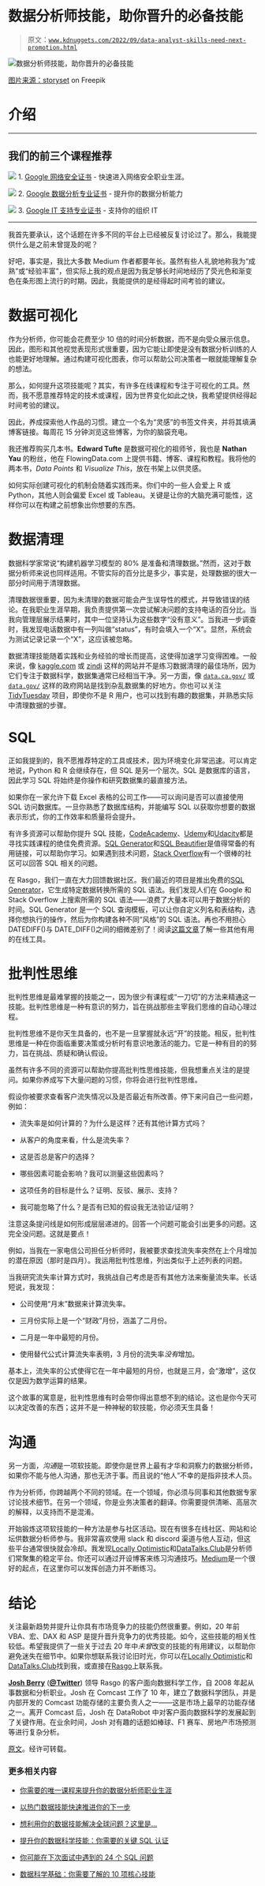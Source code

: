 # 数据分析师技能，助你晋升的必备技能

> 原文：[`www.kdnuggets.com/2022/09/data-analyst-skills-need-next-promotion.html`](https://www.kdnuggets.com/2022/09/data-analyst-skills-need-next-promotion.html)

![数据分析师技能，助你晋升的必备技能](img/c2264d8ca6af465ed769b7e2664a4808.png)

[图片来源：storyset](https://www.freepik.com/free-vector/growth-analytics-concept-illustration_8672702.htm#query=analytics&position=23&from_view=search) on Freepik

# 介绍

* * *

## 我们的前三个课程推荐

![](img/0244c01ba9267c002ef39d4907e0b8fb.png) 1\. [Google 网络安全证书](https://www.kdnuggets.com/google-cybersecurity) - 快速进入网络安全职业生涯。

![](img/e225c49c3c91745821c8c0368bf04711.png) 2\. [Google 数据分析专业证书](https://www.kdnuggets.com/google-data-analytics) - 提升你的数据分析能力

![](img/0244c01ba9267c002ef39d4907e0b8fb.png) 3\. [Google IT 支持专业证书](https://www.kdnuggets.com/google-itsupport) - 支持你的组织 IT

* * *

我首先要承认，这个话题在许多不同的平台上已经被反复讨论过了。那么，我能提供什么是之前未曾提及的呢？

好吧，事实是，我比大多数 Medium 作者都要年长。虽然有些人礼貌地称我为“成熟”或“经验丰富”，但实际上我的观点是因为我足够长时间地经历了荧光色和渐变色在条形图上流行的时期。因此，我能提供的是经得起时间考验的建议。

# 数据可视化

作为分析师，你可能会花费至少 10 倍的时间分析数据，而不是向受众展示信息。因此，图形和其他视觉表现形式很重要，因为它能让即使是没有数据分析训练的人也能更好地理解。通过构建可视化图表，你可以帮助公司决策者一眼就能理解复杂的想法。

那么，如何提升这项技能呢？其实，有许多在线课程和专注于可视化的工具。然而，我不愿意推荐特定的技术或课程，因为世界变化如此之快，我希望提供经得起时间考验的建议。

因此，养成探索他人作品的习惯。建立一个名为“灵感”的书签文件夹，并将其填满博客链接。每周花 15 分钟浏览这些博客，为你的脑袋充电。

我还推荐购买几本书。**Edward Tufte** 是数据可视化的祖师爷，我也是 **Nathan Yau** 的粉丝，他在 FlowingData.com 上提供书籍、博客、课程和教程。我将他的两本书，*Data Points* 和 *Visualize This*，放在书架上以供灵感。

如何实际创建可视化的机制会随着实践而来。你们中的一些人会爱上 R 或 Python，其他人则会偏爱 Excel 或 Tableau。关键是让你的大脑充满可能性，这样你可以在构建之前想象出你想要的东西。

# 数据清理

数据科学家常说“构建机器学习模型的 80% 是准备和清理数据。”然而，这对于数据分析师来说也同样适用。不管实际的百分比是多少，事实是，处理数据的很大一部分时间用于清理数据。

清理数据很重要，因为未清理的数据可能会产生误导性的模式，并导致错误的结论。在我职业生涯早期，我负责提供第一次尝试解决问题的支持电话的百分比。当我向管理层展示结果时，其中一位坚持认为这些数字“没有意义”。当我进一步调查时，我发现电话数据中有一列叫做“status”，有时会填入一个“X”。显然，系统会为测试记录记录一个“X”，这应该被忽略。

数据清理技能随着实践和业务经验的增长而提高，这使得加速学习变得困难。一般来说，像 [kaggle.com](https://www.kaggle.com/) 或 [zindi](https://zindi.africa/) 这样的网站并不是练习数据清理的最佳场所，因为它们专注于数据科学，数据集通常已经相当干净。另一方面，像 [`data.ca.gov/`](https://data.ca.gov/) 或 [`data.gov/`](https://data.gov/) 这样的政府网站是找到杂乱数据集的好地方。你也可以关注 [TidyTuesday](https://github.com/rfordatascience/tidytuesday) 项目，即使你不是 R 用户，也可以找到有趣的数据集，并熟悉实际中清理数据的步骤。

# SQL

正如我提到的，我不愿推荐特定的工具或技术，因为环境变化非常迅速。可以肯定地说，Python 和 R 会继续存在，但 SQL 是另一个层次。SQL 是数据库的语言，因此学习 SQL 将始终是你操作和研究数据集的最直接方法。

如果你在一家允许下载 Excel 表格的公司工作——可以询问是否可以直接使用 SQL 访问数据库。一旦你熟悉了数据库结构，并能编写 SQL 以获取你想要的数据表示形式，你的工作效率和质量将会提升。

有许多资源可以帮助你提升 SQL 技能，[CodeAcademy](https://www.codecademy.com/learn/learn-sql)、[Udemy](https://www.udemy.com/topic/sql/free/)和[Udacity](https://www.udacity.com/course/sql-for-data-analysis--ud198)都是寻找实践课程的绝佳免费资源。[SQL Generator](https://app.rasgoml.com/sql)和[SQL Beautifier](https://codebeautify.org/sqlformatter)是值得常备的有用链接，可以帮助你学习。如果遇到技术问题，[Stack Overflow](https://stackoverflow.com/questions/tagged/sql?tab=Active)有一个很棒的社区可以回答 SQL 相关的问题。

在 Rasgo，我们一直在大力回馈数据社区。我们最近的项目是推出免费的[SQL Generator](https://app.rasgoml.com/sql)，它生成特定数据转换所需的 SQL 语法。我们发现人们在 Google 和 Stack Overflow 上搜索所需的 SQL 语法——浪费了大量本可以用于数据分析的时间。SQL Generator 是一个 SQL 查询模板，可以让你自定义列名和表结构，选择你想执行的操作，然后为你构建各种不同“风格”的 SQL 语法。再也不用担心 DATEDIFF()与 DATE_DIFF()之间的细微差别了！阅读[这篇文章](https://towardsdatascience.com/top-5-bookmarks-every-data-analyst-should-have-547a2c9ad1fe)了解一些其他有用的在线工具。

# 批判性思维

批判性思维是最难掌握的技能之一，因为很少有课程或“一刀切”的方法来精通这一技能。批判性思维是一种有意识的努力，旨在挑战那些主宰我们思维的自动心理过程。

批判性思维不是你天生具备的，也不是一旦掌握就永远“开”的技能。相反，批判性思维是一种在你面临重要决策或分析时有意识地激活的能力。它是一种有目的的努力，旨在挑战、质疑和确认假设。

虽然有许多不同的资源可以帮助你提高批判性思维技能，但我想重点关注的是提问。如果你养成写下大量问题的习惯，你将会进行批判性思维。

假设你被要求查看客户流失情况以及是否最近有所改善。停下来问自己一些问题，例如：

+   流失率是如何计算的？为什么是这样？还有其他计算方式吗？

+   从客户的角度来看，什么是流失率？

+   这是否总是客户的选择？

+   哪些因素可能会影响？我可以测量这些因素吗？

+   这项任务的目标是什么？证明、反驳、展示、支持？

+   我可能忽略了什么？是否有已知的假设我无法验证/证明？

注意这条提问线是如何形成层层递进的。回答一个问题可能会引出更多的问题。这完全没问题。这就是要点！

例如，当我在一家电信公司担任分析师时，我被要求查找流失率突然在上个月增加的潜在原因（那时是四月）。我运用批判性思维，列出类似于上述列表的问题。

当我研究流失率计算方式时，我挑战自己考虑是否有其他方法来衡量流失率。长话短说，我发现：

+   公司使用“月末”数据来计算流失率。

+   三月份实际上是一个“财政”月份，涵盖了二月份。

+   二月是一年中最短的月份。

+   使用替代公式计算流失率表明，3 月份的流失率*没有*增加。

基本上，流失率的公式使得它在一年中最短的月份，也就是三月，会“激增”，这仅仅是因为数学运算的结果。

这个故事的寓意是，批判性思维有时会带你得出意想不到的结论。这也是你今天可以决定改善的东西；这并不是一种神秘的软技能，你必须天生具备！

# 沟通

另一方面，*沟通*是一项软技能。即使你是世界上最有才华和洞察力的数据分析师，如果你不能与他人沟通，那也无济于事。而且说的“他人”不幸的是指非技术人员。

作为分析师，你跨越两个不同的领域。在一个领域，你必须与同事和其他数据专家讨论技术细节。在另一个领域，你是业务决策者的翻译。你需要提供清晰、高层次的解释，以支持而不是混淆。

开始锻炼这项软技能的一种方法是参与社区活动。现在有很多在线社区、网站和论坛供数据分析师参与。我非常喜欢使用 slack 和 discord 渠道与他人互动，但这些平台通常很快就会冷却。我发现[Locally Optimistic](https://locallyoptimistic.com/)和[DataTalks.Club](https://datatalks.club/)是分析师们常聚集的稳定平台。你还可以通过开设博客来练习沟通技巧。[Medium](https://medium.com/)是一个很好的起点，在这里你可以发挥创造力并不断练习。

# 结论

关注最新趋势并提升让你具有市场竞争力的技能仍然很重要。例如，20 年前 VBA、宏、DAX 和 ASP 是提升晋升竞争力的优秀技能。如今，这些技能的相关性较低。希望我提供了一些关于过去 20 年中*未曾*改变的技能的有用建议，以帮助你避免迷失在细节中。如果你想联系我讨论旧时光，你可以在[Locally Optimistic](https://locallyoptimistic.com/community/)和[DataTalks.Club](https://datatalks.club/)找到我，或直接在[Rasgo](https://rasgousergroup.slack.com/)上联系我。

**[Josh Berry](https://www.linkedin.com/in/joshberry022/)** ([**@Twitter**](https://mobile.twitter.com/itsamejoshabee)) 领导 Rasgo 的客户面向数据科学工作，自 2008 年起从事数据和分析职业。Josh 在 Comcast 工作了 10 年，建立了数据科学团队，并是内部开发的 Comcast 功能存储的主要负责人之一——这是市场上最早的功能存储之一。离开 Comcast 后，Josh 在 DataRobot 中对客户面向数据科学的发展起到了关键作用。在业余时间，Josh 对有趣的话题如棒球、F1 赛车、房地产市场预测等进行复杂分析。

[原文](https://towardsdatascience.com/data-analyst-skills-you-need-for-your-next-promotion-479275b80bad)。经许可转载。

### 更多相关内容

+   [你需要的唯一课程来提升你的数据分析师职业生涯](https://www.kdnuggets.com/the-only-course-you-need-to-smash-your-data-analyst-career)

+   [以热门数据技能快速推进你的下一步](https://www.kdnuggets.com/2023/01/datacamp-fast-track-next-move-indemand-data-skills.html)

+   [想利用你的数据技能解决全球问题？这里是…](https://www.kdnuggets.com/2022/04/jhu-want-data-skills-solve-global-problems.html)

+   [提升你的数据科学技能：你需要的关键 SQL 认证](https://www.kdnuggets.com/boost-your-data-science-skills-the-essential-sql-certifications-you-need)

+   [你可能在下次面试中遇到的 24 个 SQL 问题](https://www.kdnuggets.com/2022/06/24-sql-questions-might-see-next-interview.html)

+   [数据科学基础：你需要了解的 10 项核心技能](https://www.kdnuggets.com/2020/10/data-science-minimum-10-essential-skills.html)
